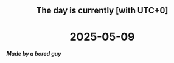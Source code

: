 <h2 align=center>The day is currently [with UTC+0]</h2>
<h1 align=center><!--TIME BEGIN-->2025-05-09<!--TIME END--></h1>
<h5>Made by a bored guy</h5>
